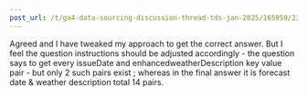 ```yaml
---
post_url: /t/ga4-data-sourcing-discussion-thread-tds-jan-2025/165959/236
---
```

Agreed and I have tweaked my approach to get the correct answer. But I feel the question instructions should be adjusted accordingly - the question says to get every issueDate and enhancedweatherDescription key value pair - but only 2 such pairs exist ; whereas in the final answer it is forecast date & weather description total 14 pairs.